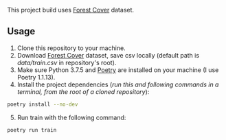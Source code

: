 This project build uses [Forest Cover](https://www.kaggle.com/competitions/forest-cover-type-prediction/data?select=train.csv) dataset.
## Usage
1. Clone this repository to your machine.
2. Download  [Forest Cover](https://www.kaggle.com/competitions/forest-cover-type-prediction/data?select=train.csv) dataset, save csv locally (default path is *data/train.csv* in repository's root).
3. Make sure Python 3.7.5 and [Poetry](https://python-poetry.org/docs/) are installed on your machine (I use Poetry 1.1.13).
4. Install the project dependencies (*run this and following commands in a terminal, from the root of a cloned repository*):
```sh
poetry install --no-dev
```
5. Run train with the following command:
```sh
poetry run train 
```
